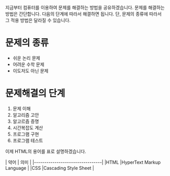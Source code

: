 지금부터 컴퓨터를 이용하여 문제를 해결하는 방법을 공유하겠습니다. 문제를 해결하는 방법은 간단합니다. 다음의 단계에 따라서 해결하면 됩니다.                 단, 문제의 종류에 따라서 그 적용 방법은 달라질 수 있습니다.

문제의 종류
============
   - 쉬운 논리 문제
   - 어려운 수학 문제
   - 이도저도 아닌 문제

문제해결의 단계
==============
   1. 문제 이해
   2. 알고리즘 고안
   3. 알고르즘 증명
   4. 시간복잡도 계산
   5. 프로그램 구현
   6. 프로그램 테스트

이제 HTML의 용어를 표로 설명하겠습니다.

| 약어 |            의미           |
|---------------------------------|
|HTML |HyperText Markup Language  |
|CSS  |Cascading Style Sheet      |

